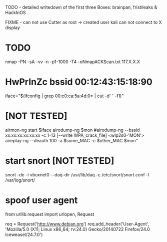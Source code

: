 TODO - detailed writedown of the first three Boxes: brainpan, fristileaks & HackInOS

FIXME - can not use Cutter as root -> created user kali can not connect to X display



# TODO
nmap -PN -sA -vv -n -p1-1000 -T4 -oNmapACKScan.txt 117.X.X.X

# HwPrInZc bssid 00:12:43:15:18:90
iface="$(ifconfig | grep 00:c0:ca:5a:4d:0* | cut -d' ' -f1)"

# [NOT TESTED]
airmon-ng start $iface
airodump-ng $mon
#airodump-ng --bssid xx:xx:xx:xx:xx:xx -c 1-13 [--write WPA_crack_file] <wlp2s0-'MON'>
aireplay-ng --deauth 100 -a $some_MAC -c $other_MAC $mon"

# start snort [NOT TESTED]
snort -de -i vboxnet0 --daq-dir /usr/lib/daq -c /etc/snort/snort.conf -l /var/log/snort/

# spoof user agent
from urllib.request import urlopen, Request

req = Request('http://www.debian.org')
req.add_header('User-Agent', 'Mozilla/5.0 (X11; Linux x86_64; 
  rv:24.0) Gecko/20140722 Firefox/24.0 Iceweasel/24.7.0')
